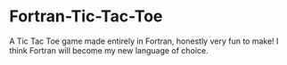# Fortran-Tic-Tac-Toe
A Tic Tac Toe game made entirely in Fortran, honestly very fun to make! I think Fortran will become my new language of choice.
